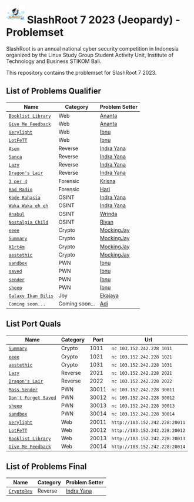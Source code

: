 # <img src="images/logo.png" height="50"> SlashRoot 7 2023 (Jeopardy) - Problemset

SlashRoot is an annual national cyber security competition in Indonesia organized by the Linux Study Group Student Activity Unit, Institute of Technology and Business STIKOM Bali.

This repository contains the problemset for SlashRoot 7 2023.

## List of Problems Qualifier

| Name                                                                                                                                   | Category       | Problem Setter                               |
| -------------------------------------------------------------------------------------------------------------------------------------- | -------------- | -------------------------------------------- |
| [`Booklist Library`](https://github.com/Kelompok-Studi-Linux-Stikom-Bali/soal-slashroot-7/tree/master/penyisihan/web/booklist-libary)           | Web            | [Ananta](https://github.com/AnantaWeda)      |
| [`Give Me Feedback`](https://github.com/Kelompok-Studi-Linux-Stikom-Bali/soal-slashroot-7/tree/master/penyisihan/web/give-me-feedback)   | Web            | [Ananta](https://github.com/AnantaWeda)      |
| [`Verylight`](https://github.com/Kelompok-Studi-Linux-Stikom-Bali/soal-slashroot-7/tree/master/penyisihan/web/verylight)           | Web            | [Ibnu](https://github.com/ibnudz)      |
| [`LotFeTT`](https://github.com/Kelompok-Studi-Linux-Stikom-Bali/soal-slashroot-7/tree/master/penyisihan/web/lotfett)           | Web            | [Ibnu](https://github.com/ibnudz)      |
| [`Asem`](https://github.com/Kelompok-Studi-Linux-Stikom-Bali/soal-slashroot-7/tree/master/penyisihan/reverse/asem)                     | Reverse        | [Indra Yana](https://github.com/indrayyana)  |
| [`Sanca`](https://github.com/Kelompok-Studi-Linux-Stikom-Bali/soal-slashroot-7/tree/master/penyisihan/reverse/sanca)                     | Reverse        | [Indra Yana](https://github.com/indrayyana)  |
| [`Lazy`](https://github.com/Kelompok-Studi-Linux-Stikom-Bali/soal-slashroot-7/tree/master/penyisihan/reverse/lazy)                       | Reverse        | [Indra Yana](https://github.com/indrayyana)  |
| [`Dragon's Lair`](https://github.com/Kelompok-Studi-Linux-Stikom-Bali/soal-slashroot-7/tree/master/penyisihan/reverse/dragons_lair)      | Reverse        | [Indra Yana](https://github.com/indrayyana)  |
| [`3 per 4`](https://github.com/Kelompok-Studi-Linux-Stikom-Bali/soal-slashroot-7/tree/master/penyisihan/forensics/3%20per%204)           | Forensic       | [Krisna](https://github.com/wiranatakrisna)  |
| [`Bad Radio`](https://github.com/Kelompok-Studi-Linux-Stikom-Bali/soal-slashroot-7/tree/master/penyisihan/forensics/bad-radio)           | Forensic       | [Hari](https://github.com/gedehari)          |
| [`Kode Rahasia`](https://github.com/Kelompok-Studi-Linux-Stikom-Bali/soal-slashroot-7/tree/master/penyisihan/OSINT/kode_rahasia)         | OSINT          | [Indra Yana](https://github.com/indrayyana)  |
| [`Waka Waka eh eh`](https://github.com/Kelompok-Studi-Linux-Stikom-Bali/soal-slashroot-7/tree/master/penyisihan/OSINT/waka_waka_eh_eh)   | OSINT          | [Indra Yana](https://github.com/indrayyana)  |
| [`Anabul`](https://github.com/Kelompok-Studi-Linux-Stikom-Bali/soal-slashroot-7/tree/master/penyisihan/OSINT/anabul)                     | OSINT          | [Wrinda](https://github.com/WrindaWaneswari) |
| [`Nostalgia Child`](https://github.com/Kelompok-Studi-Linux-Stikom-Bali/soal-slashroot-7/tree/master/penyisihan/OSINT/nostalgia_child)                                                                                                                         | OSINT | [Riyan](https://github.com/riyanpradana21)   |
| [`eeee`](https://github.com/Kelompok-Studi-Linux-Stikom-Bali/soal-slashroot-7/tree/master/penyisihan/crypto/eeee)                                                                                                                         | Crypto         | [MockingJay](https://github.com/MockingjayIndra)  |
| [`Summary`](https://github.com/Kelompok-Studi-Linux-Stikom-Bali/soal-slashroot-7/tree/master/penyisihan/crypto/summary)                                                                                                                         | Crypto         | [MockingJay](https://github.com/MockingjayIndra)  |
| [`X1rt4m`](https://github.com/Kelompok-Studi-Linux-Stikom-Bali/soal-slashroot-7/tree/master/penyisihan/crypto/x1rt4m)                                                                                                                         | Crypto         | [MockingJay](https://github.com/MockingjayIndra)  |
| [`aestethic`](https://github.com/Kelompok-Studi-Linux-Stikom-Bali/soal-slashroot-7/tree/master/penyisihan/crypto/aestethic)                                                                                                                         | Crypto         | [MockingJay](https://github.com/MockingjayIndra)  |
| [`sandbox`](https://github.com/Kelompok-Studi-Linux-Stikom-Bali/soal-slashroot-7/tree/master/penyisihan/pwn/sandbox)                                                                                                                         | PWN            | [Ibnu](https://github.com/ibnudz)            |
| [`saved`](https://github.com/Kelompok-Studi-Linux-Stikom-Bali/soal-slashroot-7/tree/master/penyisihan/pwn/saved)                                                                                                                         | PWN            | [Ibnu](https://github.com/ibnudz)            |
| [`sender`](https://github.com/Kelompok-Studi-Linux-Stikom-Bali/soal-slashroot-7/tree/master/penyisihan/pwn/sender)                                                                                                                         | PWN            | [Ibnu](https://github.com/ibnudz)            |
| [`sheep`](https://github.com/Kelompok-Studi-Linux-Stikom-Bali/soal-slashroot-7/tree/master/penyisihan/pwn/sheep)                                                                                                                         | PWN            | [Ibnu](https://github.com/ibnudz)            |
| [`Galaxy Ikan Bilis`](https://github.com/Kelompok-Studi-Linux-Stikom-Bali/soal-slashroot-7/tree/master/penyisihan/JOY/Galaxy-Ikan-Bilis) | Joy            | [Ekajaya](https://github.com/ekajaya740)     |
| `Coming soon...`                                                                                                                         | Coming soon... | [Adi](https://github.com/adi-winters)        |

## List Port Quals
| Name   	          | Category       | Port     | Url         |
| --------------------| -------------- | -------- | ----------- |
| [`Summary`](https://github.com/Kelompok-Studi-Linux-Stikom-Bali/soal-slashroot-7/tree/master/penyisihan/crypto/summary) | Crypto | 1011 | `nc 103.152.242.228 1011` |
| [`eeee`](https://github.com/Kelompok-Studi-Linux-Stikom-Bali/soal-slashroot-7/tree/master/penyisihan/crypto/eeee) | Crypto | 1021 | `nc 103.152.242.228 1021` |
| [`aestethic`](https://github.com/Kelompok-Studi-Linux-Stikom-Bali/soal-slashroot-7/tree/master/penyisihan/crypto/aestethic) | Crypto | 1031 | `nc 103.152.242.228 1031` |
| [`Lazy`](https://github.com/Kelompok-Studi-Linux-Stikom-Bali/soal-slashroot-7/tree/master/penyisihan/reverse/lazy) | Reverse | 2021 | `nc 103.152.242.228 2021` |
| [`Dragon's Lair`](https://github.com/Kelompok-Studi-Linux-Stikom-Bali/soal-slashroot-7/tree/master/penyisihan/reverse/dragons_lair) | Reverse | 2022 | `nc 103.152.242.228 2022` |
| [`Mass Sender`](https://github.com/Kelompok-Studi-Linux-Stikom-Bali/soal-slashroot-7/tree/master/penyisihan/pwn/sender) | PWN  | 30011 | `nc 103.152.242.228 30011` |
| [`Don't Forget Saved`](https://github.com/Kelompok-Studi-Linux-Stikom-Bali/soal-slashroot-7/tree/master/penyisihan/pwn/saved) | PWN  | 30012 | `nc 103.152.242.228 30012` |
| [`sheep`](https://github.com/Kelompok-Studi-Linux-Stikom-Bali/soal-slashroot-7/tree/master/penyisihan/pwn/sheep) | PWN  | 30013 | `nc 103.152.242.228 30013` |
| [`sandbox`](https://github.com/Kelompok-Studi-Linux-Stikom-Bali/soal-slashroot-7/tree/master/penyisihan/pwn/sandbox) | PWN  | 30014 | `nc 103.152.242.228 30014` |
| [`Verylight`](https://github.com/Kelompok-Studi-Linux-Stikom-Bali/soal-slashroot-7/tree/master/penyisihan/web/verylight) | Web | 20011 | `http://103.152.242.228:20011` |
| [`LotFeTT`](https://github.com/Kelompok-Studi-Linux-Stikom-Bali/soal-slashroot-7/tree/master/penyisihan/web/lotfett) | Web | 20012 | `http://103.152.242.228:20012` |
| [`Booklist Library`](https://github.com/Kelompok-Studi-Linux-Stikom-Bali/soal-slashroot-7/tree/master/penyisihan/web/booklist-libary) | Web | 20013 | `http://103.152.242.228:20013` |
| [`Give Me Feedback`](https://github.com/Kelompok-Studi-Linux-Stikom-Bali/soal-slashroot-7/tree/master/penyisihan/web/give-me-feedback) | Web | 20014 | `http://103.152.242.228:20014` |

## List of Problems Final

| Name                                                                                                                                   | Category       | Problem Setter                               |
| -------------------------------------------------------------------------------------------------------------------------------------- | -------------- | -------------------------------------------- |
| [`CryptoRev`](https://github.com/Kelompok-Studi-Linux-Stikom-Bali/soal-slashroot-7/tree/master/final/reverse/cryptoRev)                     | Reverse        | [Indra Yana](https://github.com/indrayyana)  |


